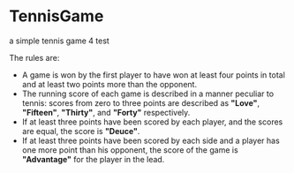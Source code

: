 # TennisGame
a simple tennis game 4 test

The rules are:
<ul>
<li>A game is won by the first player to have won at least four points in total and at least two points more than the opponent.</li>
<li>The running score of each game is described in a manner peculiar to tennis: scores from zero to three points are described as <strong>"Love"</strong>, <strong>"Fifteen"</strong>, <strong>"Thirty"</strong>, and <strong>"Forty"</strong> respectively.</li>
<li>If at least three points have been scored by each player, and the scores are equal, the score is <strong>"Deuce"</strong>.</li>
<li>If at least three points have been scored by each side and a player has one more point than his opponent, the score of the game is <strong>"Advantage"</strong> for the player in the lead.</li>
</ul>
